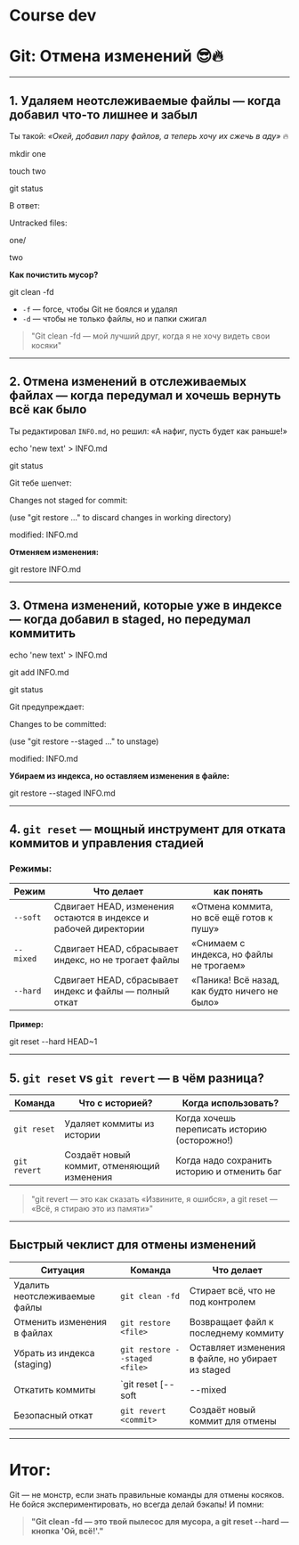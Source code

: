 # Course dev

# Git: Отмена изменений  😎🔥

---

## 1. Удаляем неотслеживаемые файлы — когда добавил что-то лишнее и забыл

Ты такой: *«Окей, добавил пару файлов, а теперь хочу их сжечь в аду»* 🔥

mkdir one

touch two

git status



В ответ:

Untracked files:

one/

two



**Как почистить мусор?**

git clean -fd



- `-f` — force, чтобы Git не боялся и удалял  
- `-d` — чтобы не только файлы, но и папки сжигал

  
> "Git clean -fd — мой лучший друг, когда я не хочу видеть свои косяки"

---

## 2. Отмена изменений в отслеживаемых файлах — когда передумал и хочешь вернуть всё как было

Ты редактировал `INFO.md`, но решил: «А нафиг, пусть будет как раньше!»

echo 'new text' > INFO.md

git status



Git тебе шепчет:

Changes not staged for commit:

(use "git restore <file>..." to discard changes in working directory)

modified: INFO.md


**Отменяем изменения:**

git restore INFO.md



---

## 3. Отмена изменений, которые уже в индексе — когда добавил в staged, но передумал коммитить

echo 'new text' > INFO.md

git add INFO.md

git status



Git предупреждает:

Changes to be committed:

(use "git restore --staged <file>..." to unstage)

modified: INFO.md



**Убираем из индекса, но оставляем изменения в файле:**

git restore --staged INFO.md



---

## 4. `git reset` — мощный инструмент для отката коммитов и управления стадией

### Режимы:

| Режим       | Что делает                                      | как понять                     |
|-------------|------------------------------------------------|----------------------------------|
| `--soft`    | Сдвигает HEAD, изменения остаются в индексе и рабочей директории | «Отмена коммита, но всё ещё готов к пушу» |
| `--mixed`   | Сдвигает HEAD, сбрасывает индекс, но не трогает файлы | «Снимаем с индекса, но файлы не трогаем» |
| `--hard`    | Сдвигает HEAD, сбрасывает индекс и файлы — полный откат | «Паника! Всё назад, как будто ничего не было» |

**Пример:**

git reset --hard HEAD~1




---

## 5. `git reset` vs `git revert` — в чём разница?

| Команда      | Что с историей?             | Когда использовать?                      |
|--------------|----------------------------|-----------------------------------------|
| `git reset`  | Удаляет коммиты из истории | Когда хочешь переписать историю (осторожно!) |
| `git revert` | Создаёт новый коммит, отменяющий изменения | Когда надо сохранить историю и отменить баг |


> "git revert — это как сказать «Извините, я ошибся», а git reset — «Всё, я стираю это из памяти»"

---

## Быстрый чеклист для отмены изменений

| Ситуация                      | Команда                          | Что делает                         |
|------------------------------|---------------------------------|-----------------------------------|
| Удалить неотслеживаемые файлы| `git clean -fd`                 | Стирает всё, что не под контролем |
| Отменить изменения в файлах   | `git restore <file>`            | Возвращает файл к последнему коммиту |
| Убрать из индекса (staging)  | `git restore --staged <file>`  | Оставляет изменения в файле, но убирает из staged |
| Откатить коммиты             | `git reset [--soft|--mixed|--hard]` | Управляет историей и индексом     |
| Безопасный откат             | `git revert <commit>`           | Создаёт новый коммит для отмены   |

---

# Итог:  
Git — не монстр, если знать правильные команды для отмены косяков. Не бойся экспериментировать, но всегда делай бэкапы! И помни:

> **"Git clean -fd — это твой пылесос для мусора, а git reset --hard — кнопка 'Ой, всё!'."**

